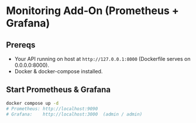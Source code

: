# Monitoring Add‑On (Prometheus + Grafana)

## Prereqs
- Your API running on host at `http://127.0.0.1:8000` (Dockerfile serves on 0.0.0.0:8000).
- Docker & docker-compose installed.

## Start Prometheus & Grafana
```bash
docker compose up -d
# Prometheus: http://localhost:9090
# Grafana:    http://localhost:3000  (admin / admin)